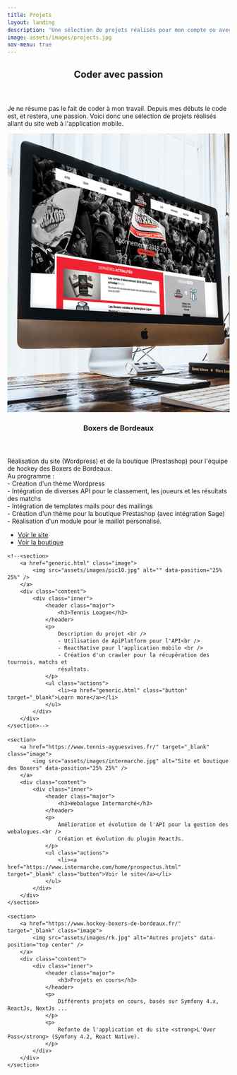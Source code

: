 ```yaml
---
title: Projets
layout: landing
description: 'Une sélection de projets réalisés pour mon compte ou avec un associé.'
image: assets/images/projects.jpg
nav-menu: true
---
```


<!-- Main -->
<div id="main">

<!-- One -->
<section id="one">
	<div class="inner">
		<header class="major">
			<h2>Coder avec passion</h2>
		</header>
		<p>
			Je ne résume pas le fait de coder à mon travail. Depuis mes débuts le code
			est, et restera, une passion. Voici donc une sélection de projets réalisés
			allant du site web à l'application mobile.
		</p>
	</div>
</section>

<!-- Two -->
<section id="two" class="spotlights">
	<!--<section>
		<a href="https://loverpass.fr" target="_blank" class="image">
			<img src="assets/images/logo_loverpass.jpg" alt="Site et application mobile L'Overpass" data-position="center center" />
		</a>
		<div class="content">
			<div class="inner">
				<header class="major">
					<h3>L'Overpass</h3>
				</header>
				<p>
					L'Overpass est une carte de réduction dans la ville toulousaine orientée
					étudiant et soirées. Un ami s'occupe de la partie commerciale et je suis
					responsable de la partie technique qui comprends : <br />
					- Un site web propulsé par Wordpress<br />
					- Une application mobile codée avec React Native et se basant sur un
					module d'API développé pour Wordpress (je n'ai pas utilisé un module
					existant pour diverses raisons).
				</p>
				<ul class="actions">
					<li><a href="https://loverpass.fr" target="_blank" class="button">Voir le projet en ligne</a></li>
				</ul>
			</div>
		</div>
	</section>-->
	<section>
		<a href="https://www.hockey-boxers-de-bordeaux.fr/" target="_blank" class="image">
			<img src="assets/images/boxers.jpg" alt="Site et boutique des Boxers" data-position="top center" />
		</a>
		<div class="content">
			<div class="inner">
				<header class="major">
					<h3>Boxers de Bordeaux</h3>
				</header>
				<p>
					Réalisation du site (Wordpress) et de la boutique
					(Prestashop) pour l'équipe de hockey des Boxers de Bordeaux. <br />
					Au programme : <br />
					- Création d'un thème Wordpress <br />
					- Intégration de diverses API pour le classement, les joueurs et les
					résultats des matchs <br />
					- Intégration de templates mails pour des mailings<br />
					- Création d'un thème pour la boutique Prestashop (avec intégration Sage)<br />
					- Réalisation d'un module pour le maillot personalisé.
				</p>
				<ul class="actions">
					<li><a href="https://www.hockey-boxers-de-bordeaux.fr/" target="_blank" class="button">Voir le site</a></li>
					<li><a href="https://boutique.hockey-boxers-de-bordeaux.fr/" target="_blank" class="button">Voir la boutique</a></li>
				</ul>
			</div>
		</div>
	</section>

	<!--<section>
		<a href="generic.html" class="image">
			<img src="assets/images/pic10.jpg" alt="" data-position="25% 25%" />
		</a>
		<div class="content">
			<div class="inner">
				<header class="major">
					<h3>Tennis League</h3>
				</header>
				<p>
					Description du projet <br />
					- Utilisation de ApiPlatform pour l'API<br />
					- ReactNative pour l'application mobile <br />
					- Création d'un crawler pour la récupération des tournois, matchs et
					résultats.
				</p>
				<ul class="actions">
					<li><a href="generic.html" class="button" target="_blank">Learn more</a></li>
				</ul>
			</div>
		</div>
	</section>-->

	<section>
		<a href="https://www.tennis-ayguesvives.fr/" target="_blank" class="image">
			<img src="assets/images/intermarche.jpg" alt="Site et boutique des Boxers" data-position="25% 25%" />
		</a>
		<div class="content">
			<div class="inner">
				<header class="major">
					<h3>Webalogue Intermarché</h3>
				</header>
				<p>
					Amélioration et évolution de l'API pour la gestion des webalogues.<br />
					Création et évolution du plugin ReactJs.
				</p>
				<ul class="actions">
					<li><a href="https://www.intermarche.com/home/prospectus.html" target="_blank" class="button">Voir le site</a></li>
				</ul>
			</div>
		</div>
	</section>

	<section>
		<a href="https://www.hockey-boxers-de-bordeaux.fr/" target="_blank" class="image">
			<img src="assets/images/rk.jpg" alt="Autres projets" data-position="top center" />
		</a>
		<div class="content">
			<div class="inner">
				<header class="major">
					<h3>Projets en cours</h3>
				</header>
				<p>
					Différents projets en cours, basés sur Symfony 4.x, ReactJs, NextJs ...
				</p>
				<p>
					Refonte de l'application et du site <strong>L'Over Pass</strong> (Symfony 4.2, React Native).
				</p>
			</div>
		</div>
	</section>

</section>

</div>
